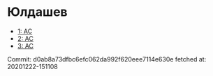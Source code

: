 # Юлдашев
- [1: AC](1.md)
- [2: AC](2.md)
- [3: AC](3.md)

Commit: d0ab8a73dfbc6efc062da992f620eee7114e630e
 fetched at: 20201222-151108
